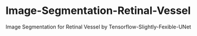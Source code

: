 # Image-Segmentation-Retinal-Vessel
Image Segmentation for Retinal Vessel by Tensorflow-Slightly-Fexible-UNet
